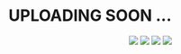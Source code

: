 # UPLOADING SOON ...

<p align="center">
    <img src="https://res.cloudinary.com/de8xbko8y/image/upload/v1704196868/demo/ct449_vue.js/admin_statictis_afmfmo.png">
    <img src="https://res.cloudinary.com/de8xbko8y/image/upload/v1704196868/demo/ct449_vue.js/admin_products_view_rnvejg.png">
    <img src="https://res.cloudinary.com/de8xbko8y/image/upload/v1704196868/demo/ct449_vue.js/admin_products_edit_aukzre.png">
    <img src="https://res.cloudinary.com/de8xbko8y/image/upload/v1704196867/demo/ct449_vue.js/admin_orders_v08u98.png">
</p>

